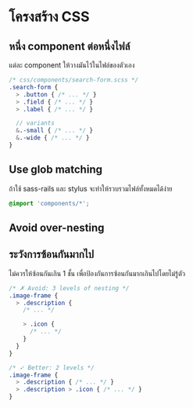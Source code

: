 # โครงสร้าง CSS

## หนึ่ง component ต่อหนึ่งไฟล์
แต่ละ component ให้วางมันไว้ในไฟล์ของตัวเอง

  ```scss
  /* css/components/search-form.scss */
  .search-form {
    > .button { /* ... */ }
    > .field { /* ... */ }
    > .label { /* ... */ }

    // variants
    &.-small { /* ... */ }
    &.-wide { /* ... */ }
  }
  ```

## Use glob matching
ถ้าใช้ sass-rails และ stylus จะทำให้รวบรวมไฟล์ทั้งหมดได้ง่าย

  ```scss
  @import 'components/*';
  ```

## Avoid over-nesting
## ระวังการซ้อนกันมากไป
ไม่ควรให้ซ้อนกันเกิน 1 ชั้น เพื่อป้องกันการซ้อนกันมากเกินไปโดยไม่รู้ตัว

  ```scss
  /* ✗ Avoid: 3 levels of nesting */
  .image-frame {
    > .description {
      /* ... */

      > .icon {
        /* ... */
      }
    }
  }

  /* ✓ Better: 2 levels */
  .image-frame {
    > .description { /* ... */ }
    > .description > .icon { /* ... */ }
  }
  ```
